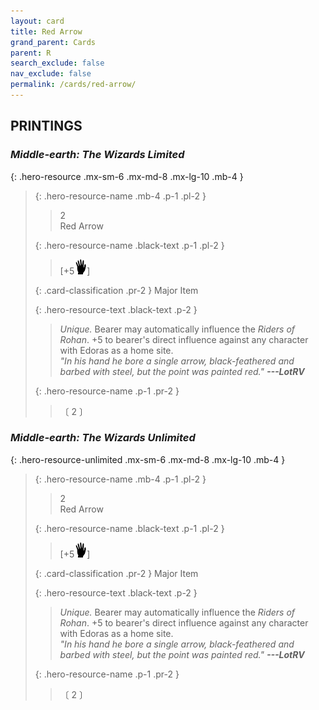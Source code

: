 ```yaml
---
layout: card
title: Red Arrow
grand_parent: Cards
parent: R
search_exclude: false
nav_exclude: false
permalink: /cards/red-arrow/
---
```


## PRINTINGS


### _Middle-earth: The Wizards Limited_

{: .hero-resource .mx-sm-6 .mx-md-8 .mx-lg-10 .mb-4 }
> {: .hero-resource-name .mb-4 .p-1 .pl-2 }
> > <div class="card-mp">2</div>
> > <div class="card-name">Red Arrow</div>
>
> {: .hero-resource-name .black-text .p-1 .pl-2 }
> > [+5![](/assets/images/di.svg)]
>
> {: .card-classification .pr-2 }
> Major Item
>
> {: .hero-resource-text .black-text .p-2 }
> > _Unique._ Bearer may automatically influence the _Riders of Rohan_. +5 to bearer's direct influence against any character with Edoras as a home site. <br>_"In his hand he bore a single arrow, black-feathered and barbed with steel, but the point was painted red."_ ***---&#65279;LotRV*** 
> 
> {: .hero-resource-name .p-1 .pr-2 }
> > <div class="card-shield"></div>
> > <div class="card-corruption">〔 2 〕</div>

### _Middle-earth: The Wizards Unlimited_

{: .hero-resource-unlimited .mx-sm-6 .mx-md-8 .mx-lg-10 .mb-4 }
> {: .hero-resource-name .mb-4 .p-1 .pl-2 }
> > <div class="card-mp">2</div>
> > <div class="card-name">Red Arrow</div>
>
> {: .hero-resource-name .black-text .p-1 .pl-2 }
> > [+5![](/assets/images/di.svg)]
>
> {: .card-classification .pr-2 }
> Major Item
>
> {: .hero-resource-text .black-text .p-2 }
> > _Unique._ Bearer may automatically influence the _Riders of Rohan_. +5 to bearer's direct influence against any character with Edoras as a home site. <br>_"In his hand he bore a single arrow, black-feathered and barbed with steel, but the point was painted red."_ ***---&#65279;LotRV*** 
> 
> {: .hero-resource-name .p-1 .pr-2 }
> > <div class="card-shield"></div>
> > <div class="card-corruption">〔 2 〕</div>
